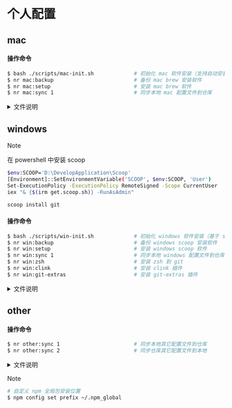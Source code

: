 # 个人配置

## mac

#### 操作命令

```sh
$ bash ./scripts/mac-init.sh             # 初始化 mac 软件安装（支持自动安装 brew）
$ nr mac:backup                          # 备份 mac brew 安装软件
$ nr mac:setup                           # 安装 mac brew 软件
$ nr mac:sync 1                          # 同步本地 mac 配置文件到仓库
```

<details>
<summary>文件说明</summary>

- [Brewfile](./mac/Brewfile) - 关于 [Homebrew](https://brew.sh/) 安装应用备份文件
- [.zprofile](./mac/.zprofile) - brew 及镜像配置文件
- [.zshrc](./mac/.zshrc) - zsh 配置文件
- [util.zsh](./mac/utils.zsh) - zsh 自定义函数

</details>

## windows

> [!NOTE]
> 在 powershell 中安装 scoop
> ```sh
> $env:SCOOP='D:\DevelopApplication\Scoop'
> [Environment]::SetEnvironmentVariable('SCOOP', $env:SCOOP, 'User')
> Set-ExecutionPolicy -ExecutionPolicy RemoteSigned -Scope CurrentUser
> iex "& {$(irm get.scoop.sh)} -RunAsAdmin"
> ```
> ```sh
> scoop install git
> ```

#### 操作命令

```sh
$ bash ./scripts/win-init.sh             # 初始化 windows 软件安装（基于 scoop 和 git）
$ nr win:backup                          # 备份 windows scoop 安装软件
$ nr win:setup                           # 安装 windows scoop 软件
$ nr win:sync 1                          # 同步本地 windows 配置文件到仓库
$ nr win:zsh                             # 安装 zsh 到 git
$ nr win:clink                           # 安装 clink 插件
$ nr win:git-extras                      # 安装 git-extras 插件
```

<details>
<summary>文件说明</summary>

- [scoop_backup.json](./windows/scoop_backup.json) - 关于 [Scoop](https://scoop.sh/) 安装应用备份文件
- [.zshrc](./windows/.zshrc) - zsh 配置文件
- [utils.zsh](./windows/utils.zsh) - 自定义函数
- [starship.lua](./windows/starship.lua) - 在 cmd 中，基于 [clink](https://chrisant996.github.io/clink/) 来使用 [starship](https://starship.rs/)
- [fnm_init.cmd](./windows/fnm_init.cmd) - 在 cmd 中，使用 [fnm](https://github.com/Schniz/fnm#zsh) 相关配置
- [WinSW.xml](./windows/WinSW.xml) - 使用 [WinSW](https://github.com/winsw/winsw/) 来实现 [Nginx](https://nginx.org/) 自启动配置文件
```sh
$ cp ./windows/WinSW.xml "$(scoop prefix winsw | tr -d '\r')\\WinSW.xml"
$ winsw install
$ winsw uninstall
$ winsw start
$ winsw stop
$ winsw restart
$ winsw status
```
```sh
# hyper
$ hyper install hyper-dracula
$ hyper install hyperborder
$ hyper install hyperpower
```
```sh
# clink
$ clink info
$ clink autorun install    # 启用自动运行
$ clink autorun uninstall  # 禁用自动运行
$ clink inject             # 临时运行

$ scoop hold clink         # 禁止更新
```
```sh
# starship
# code $profile 打开配置文件，将下面内容填入

Invoke-Expression (&starship init powershell)
# Invoke-Expression (& "$env:SCOOP\\apps\\starship\\current\\starship.exe" init powershell)
$ENV:STARSHIP_CONFIG = "$HOME\\.config\\starship\\starship.toml"
```

</details>

## other

#### 操作命令

```sh
$ nr other:sync 1                        # 同步本地其它配置文件到仓库
$ nr other:sync 2                        # 同步仓库其它配置文件到本地
```

<details>
<summary>文件说明</summary>

- [_eza](./other/_eza) - [eza](https://eza.rocks/) 自动补全配置 | [官方地址](https://github.com/eza-community/eza/tree/main/completions/zsh)
- [starship.toml](./other/starship.toml) - [starship](https://starship.rs/) 配置文件

</details>


> [!NOTE]
> ```sh
> # 自定义 npm 全局包安装位置
> $ npm config set prefix ~/.npm_global
> ```
